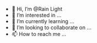 - 👋 Hi, I’m @Rain Light
- 👀 I’m interested in ...
- 🌱 I’m currently learning ...
- 💞️ I’m looking to collaborate on ...
- 📫 How to reach me ...

<!---
MeteorTeenager/MeteorTeenager is a ✨ special ✨ repository because its `README.md` (this file) appears on your GitHub profile.
You can click the Preview link to take a look at your changes.
--->
